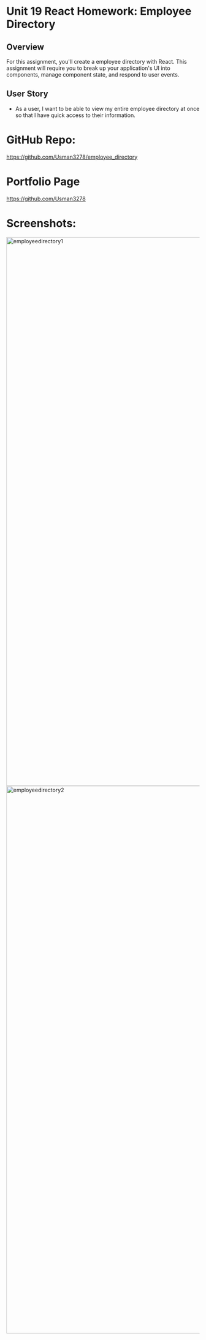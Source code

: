# Unit 19 React Homework: Employee Directory

## Overview

For this assignment, you'll create a employee directory with React. This assignment will require you to break up your application's UI into components, manage component state, and respond to user events.

## User Story

* As a user, I want to be able to view my entire employee directory at once so that I have quick access to their information.

# GitHub Repo:
https://github.com/Usman3278/employee_directory

# Portfolio Page
https://github.com/Usman3278

# Screenshots:

<img width="1433" alt="employeedirectory1" src="https://user-images.githubusercontent.com/71395909/113323726-4b645f00-92e4-11eb-95e8-b54a82cb5c81.png">

<img width="1430" alt="employeedirectory2" src="https://user-images.githubusercontent.com/71395909/113323739-4f907c80-92e4-11eb-84cf-86d576ab2109.png">
